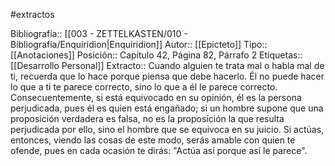 #extractos 

Bibliografía:: [[003 - ZETTELKASTEN/010 - Bibliografía/Enquiridion|Enquiridion]]
Autor:: [[Epicteto]]
Tipo:: [[Anotaciones]]
Posición:: Capítulo 42, Página 82, Párrafo 2
Etiquetas:: [[Desarrollo Personal]]
Extracto:: Cuando alguien te trata mal o habla mal de ti, recuerda que lo hace porque piensa que debe hacerlo. Él no puede hacer lo que a ti te parece correcto, sino lo que a él le parece correcto. Consecuentemente, si está equivocado en su opinión, él es la persona perjudicada, pues él es quien está engañado; si un hombre supone que una proposición verdadera es falsa, no es la proposición la que resulta perjudicada por ello, sino el hombre que se equivoca en su juicio. Si actúas, entonces, viendo las cosas de este modo, serás amable con quien te ofende, pues en cada ocasión te dirás: "Actúa así porque así le parece".